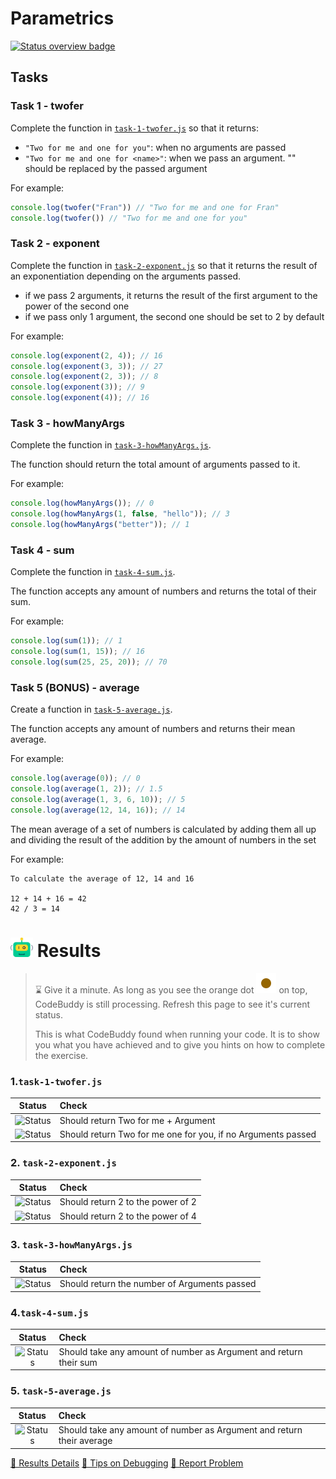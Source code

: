 # Parametrics
[![Status overview badge](../../blob/badges/.github/badges/main/badge.svg)](#-results)


## Tasks

### Task 1 - twofer

Complete the function in [`task-1-twofer.js`](./task-1-twofer.js) so that it returns:

- `"Two for me and one for you"`: when no arguments are passed
- `"Two for me and one for <name>"`: when we pass an argument. "<name>" should be replaced by the passed argument

For example:

```js
console.log(twofer("Fran")) // "Two for me and one for Fran"
console.log(twofer()) // "Two for me and one for you"
```
    
### Task 2 - exponent 

Complete the function in [`task-2-exponent.js`](./task-2-exponent.js) so that it returns the result of an exponentiation depending on the arguments passed.

- if we pass 2 arguments, it returns the result of the first argument to the power of the second one
- if we pass only 1 argument, the second one should be set to 2 by default

For example:

```js
console.log(exponent(2, 4)); // 16
console.log(exponent(3, 3)); // 27
console.log(exponent(2, 3)); // 8 
console.log(exponent(3)); // 9
console.log(exponent(4)); // 16 
```

### Task 3 - howManyArgs 

Complete the function in [`task-3-howManyArgs.js`](./task-3-howManyArgs.js).

The function should return the total amount of arguments passed to it.

For example:
```js
console.log(howManyArgs()); // 0
console.log(howManyArgs(1, false, "hello")); // 3
console.log(howManyArgs("better")); // 1
```

### Task 4 - sum 

Complete the function in [`task-4-sum.js`](./task-4-sum.js).

The function accepts any amount of numbers and returns the total of their sum.

For example:

```js
console.log(sum(1)); // 1
console.log(sum(1, 15)); // 16
console.log(sum(25, 25, 20)); // 70
```

### Task 5 (BONUS) - average

Create a function in [`task-5-average.js`](./task-5-average.js).

The function accepts any amount of numbers and returns their mean average.

For example:

```js
console.log(average(0)); // 0
console.log(average(1, 2)); // 1.5
console.log(average(1, 3, 6, 10)); // 5
console.log(average(12, 14, 16)); // 14
```

The mean average of a set of numbers is calculated by adding them all up and dividing the result of the addition by the amount of numbers in the set

For example:
```
To calculate the average of 12, 14 and 16

12 + 14 + 16 = 42
42 / 3 = 14
```

[//]: # (autograding info start)
# <img src="https://github.com/DCI-EdTech/autograding-setup/raw/main/assets/bot-large.svg" alt="" data-canonical-src="https://github.com/DCI-EdTech/autograding-setup/raw/main/assets/bot-large.svg" height="31" /> Results
> ⌛ Give it a minute. As long as you see the orange dot ![processing](https://raw.githubusercontent.com/DCI-EdTech/autograding-setup/main/assets/processing.svg) on top, CodeBuddy is still processing. Refresh this page to see it's current status.
>
> This is what CodeBuddy found when running your code. It is to show you what you have achieved and to give you hints on how to complete the exercise.


### 1.`task-1-twofer.js`

|                 Status                  | Check                                                                                    |
| :-------------------------------------: | :--------------------------------------------------------------------------------------- |
| ![Status](../../blob/badges/.github/badges/main/status0.svg) | Should return Two for me + Argument |
| ![Status](../../blob/badges/.github/badges/main/status1.svg) | Should return Two for me one for you, if no Arguments passed |

### 2. `task-2-exponent.js`

|                 Status                  | Check                                                                                    |
| :-------------------------------------: | :--------------------------------------------------------------------------------------- |
| ![Status](../../blob/badges/.github/badges/main/status2.svg) | Should return 2 to the power of 2 |
| ![Status](../../blob/badges/.github/badges/main/status3.svg) | Should return 2 to the power of 4 |

### 3. `task-3-howManyArgs.js`

|                 Status                  | Check                                                                                    |
| :-------------------------------------: | :--------------------------------------------------------------------------------------- |
| ![Status](../../blob/badges/.github/badges/main/status4.svg) | Should return the number of Arguments passed |

### 4.`task-4-sum.js`

|                 Status                  | Check                                                                                    |
| :-------------------------------------: | :--------------------------------------------------------------------------------------- |
| ![Status](../../blob/badges/.github/badges/main/status5.svg) | Should take any amount of number as Argument and return their sum |

### 5. `task-5-average.js`

|                 Status                  | Check                                                                                    |
| :-------------------------------------: | :--------------------------------------------------------------------------------------- |
| ![Status](../../blob/badges/.github/badges/main/status6.svg) | Should take any amount of number as Argument and return their average |



[🔬 Results Details](../../actions)
[🐞 Tips on Debugging](https://github.com/DCI-EdTech/autograding-setup/wiki/How-to-work-with-CodeBuddy)
[📢 Report Problem](https://docs.google.com/forms/d/e/1FAIpQLSfS8wPh6bCMTLF2wmjiE5_UhPiOEnubEwwPLN_M8zTCjx5qbg/viewform?usp=pp_url&entry.652569746=PB-Function-Parametrics)


[//]: # (autograding info end)
